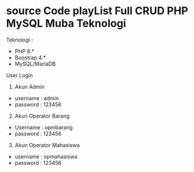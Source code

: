 # source Code playList Full CRUD PHP MySQL Muba Teknologi
Teknologi :
- PHP 8.*
- Boostrap 4.*
- MySQL/MariaDB

User Login
1. Akun Admin
- username : admin
- password : 123456

2. Akun Operator Barang
- Username : opmbarang
- password : 123456

3. Akun Operator Mahasiswa
- username : opmahasiswa
- password : 123456
